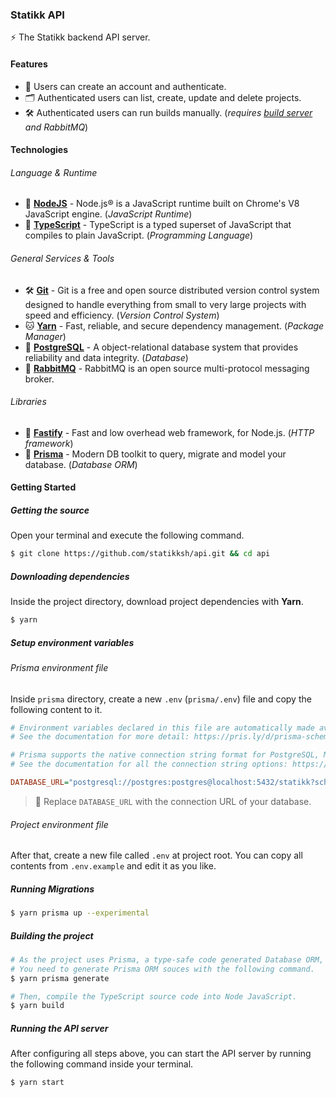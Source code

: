 ### Statikk API

:zap: The Statikk backend API server.

#### Features

- :closed_lock_with_key: Users can create an account and authenticate.
- :card_index_dividers: Authenticated users can list, create, update and delete projects.
- :hammer_and_wrench: Authenticated users can run builds manually. (*requires [build server](https://github.com/statikksh/builder) and RabbitMQ*)

#### Technologies

###### Language & Runtime

- :rocket: [**NodeJS**](https://nodejs.org) - Node.js® is a JavaScript runtime built on Chrome's V8 JavaScript engine. (*JavaScript Runtime*)
- :blue_book: [**TypeScript**](https://typescriptlang.org) - TypeScript is a typed superset of JavaScript that compiles to plain JavaScript. (*Programming Language*)

###### General Services & Tools

- :hammer_and_wrench: [**Git**](https://git-scm.com/) - Git is a free and open source distributed version control system designed to handle everything from small to very large projects with speed and efficiency. (*Version Control System*)
- :cat: [**Yarn**](https://classic.yarnpkg.com/en/docs/install) - Fast, reliable, and secure dependency management. (*Package Manager*)
- :elephant: [**PostgreSQL**](https://postgresql.org) - A object-relational database system that provides reliability and data integrity. (*Database*)
- :rabbit: [**RabbitMQ**](https://rabbitmq.com/) - RabbitMQ is an open source multi-protocol messaging broker.

###### Libraries

- :leopard: [**Fastify**](https://fastify.io) - Fast and low overhead web framework, for Node.js. (*HTTP framework*)
- :floppy_disk: [**Prisma**](https://prisma.io) - Modern DB toolkit to query, migrate and model your database. (*Database ORM*)

#### Getting Started

##### Getting the source

Open your terminal and execute the following command.

```sh
$ git clone https://github.com/statikksh/api.git && cd api
```

##### Downloading dependencies

Inside the project directory, download project dependencies with **Yarn**.

```sh
$ yarn
```

##### Setup environment variables

###### Prisma environment file

Inside `prisma` directory, create a new `.env` (`prisma/.env`) file and copy the following content to it.

```ini
# Environment variables declared in this file are automatically made available to Prisma.
# See the documentation for more detail: https://pris.ly/d/prisma-schema#using-environment-variables

# Prisma supports the native connection string format for PostgreSQL, MySQL and SQLite.
# See the documentation for all the connection string options: https://pris.ly/d/connection-strings

DATABASE_URL="postgresql://postgres:postgres@localhost:5432/statikk?schema=public"
```

> :memo: Replace `DATABASE_URL` with the connection URL of your database.

###### Project environment file

After that, create a new file called `.env` at project root. You can copy all contents from `.env.example` and edit it as you like.

##### Running Migrations

```sh
$ yarn prisma up --experimental
```

##### Building the project

```sh
# As the project uses Prisma, a type-safe code generated Database ORM,
# You need to generate Prisma ORM souces with the following command.
$ yarn prisma generate

# Then, compile the TypeScript source code into Node JavaScript.
$ yarn build
```

##### Running the API server

After configuring all steps above, you can start the API server by running the following command inside your terminal.

```
$ yarn start 
```
